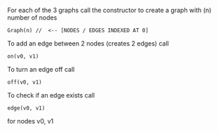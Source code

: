 For each of the 3 graphs call the constructor to create a graph with (n) number of nodes
    
    Graph(n) //  <-- [NODES / EDGES INDEXED AT 0]
    
To add an edge between 2 nodes (creates 2 edges) call

    on(v0, v1)

To turn an edge off call 
    
    off(v0, v1)

To check if an edge exists call

    edge(v0, v1)

for nodes v0, v1
